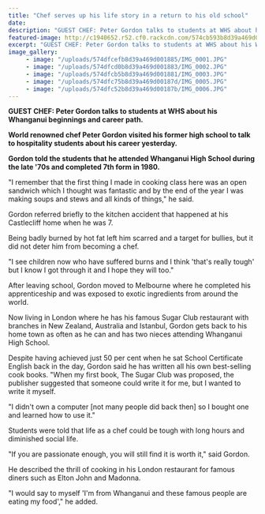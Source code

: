 ```yaml
---
title: "Chef serves up his life story in a return to his old school"
date: 
description: "GUEST CHEF: Peter Gordon talks to students at WHS about his Whanganui beginnings and career path, Wanganui Chronicle article on 31/5/16..."
featured-image: http://c1940652.r52.cf0.rackcdn.com/574cb593b8d39a469d00176e/Peter-Gordon-Chef.Hospitality-students-Chron-31.5.16.jpg
excerpt: "GUEST CHEF: Peter Gordon talks to students at WHS about his Whanganui beginnings and career path, Wanganui Chronicle article on 31/5/16..."
image_gallery:
     - image: "/uploads/574dfcefb8d39a469d001885/IMG_0001.JPG"
     - image: "/uploads/574dfcd0b8d39a469d001883/IMG_0002.JPG"
     - image: "/uploads/574dfcb5b8d39a469d001881/IMG_0003.JPG"
     - image: "/uploads/574dfc75b8d39a469d00187d/IMG_0005.JPG"
     - image: "/uploads/574dfc52b8d39a469d00187b/IMG_0006.JPG"
---
```


<p><strong>GUEST CHEF: Peter Gordon talks to students at WHS about his Whanganui beginnings and career path.</strong></p>
<p><strong>World renowned chef Peter Gordon visited his former high school to talk to hospitality students about his career yesterday.</strong></p>
<p><strong>Gordon told the students that he attended Whanganui High School during the late '70s and completed 7th form in 1980.</strong></p>
<p>"I remember that the first thing I made in cooking class here was an open sandwich which I thought was fantastic and by the end of the year I was making soups and stews and all kinds of things," he said.</p>
<p>Gordon referred briefly to the kitchen accident that happened at his Castlecliff home when he was 7.</p>
<p>Being badly burned by hot fat left him scarred and a target for bullies, but it did not deter him from becoming a chef.</p>
<p>"I see children now who have suffered burns and I think 'that's really tough' but I know I got through it and I hope they will too."</p>
<p>After leaving school, Gordon moved to Melbourne where he completed his apprenticeship and was exposed to exotic ingredients from around the world.</p>
<p>Now living in London where he has his famous Sugar Club restaurant with branches in New Zealand, Australia and Istanbul, Gordon gets back to his home town as often as he can and has two nieces attending Whanganui High School.</p>
<p>Despite having achieved just 50 per cent when he sat School Certificate English back in the day, Gordon said he has written all his own best-selling cook books. "When my first book, The Sugar Club was proposed, the publisher suggested that someone could write it for me, but I wanted to write it myself.</p>
<p>"I didn't own a computer [not many people did back then] so I bought one and learned how to use it."</p>
<p>Students were told that life as a chef could be tough with long hours and diminished social life.</p>
<p>"If you are passionate enough, you will still find it is worth it," said Gordon.</p>
<p>He described the thrill of cooking in his London restaurant for famous diners such as Elton John and Madonna.</p>
<p>"I would say to myself 'I'm from Whanganui and these famous people are eating my food'," he added.</p>

